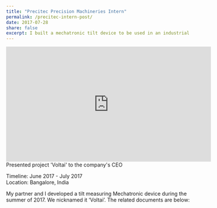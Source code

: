 ```yaml
---
title: "Precitec Precision Machineries Intern"
permalink: /precitec-intern-post/
date: 2017-07-28
share: false
excerpt: I built a mechatronic tilt device to be used in an industrial setting
---
```


<iframe width="560" height="315" src="https://www.youtube.com/embed/Or-A775ZTVI?si=1r3bGr6KPi84dyDa" title="YouTube video player" frameborder="0" allow="accelerometer; autoplay; clipboard-write; encrypted-media; gyroscope; picture-in-picture; web-share" referrerpolicy="strict-origin-when-cross-origin" allowfullscreen></iframe>
Presented project 'Voltai' to the company's CEO

Timeline: June 2017 - July 2017<br>
Location: Bangalore, India

My partner and I developed a tilt measuring Mechatronic device during the summer of 2017. We nicknamed it ‘Voltai’. The related documents are below:
